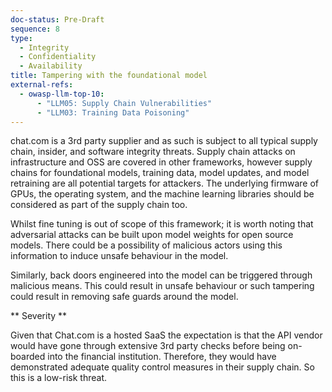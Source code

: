 ```yaml
---
doc-status: Pre-Draft
sequence: 8
type:
  - Integrity
  - Confidentiality
  - Availability
title: Tampering with the foundational model
external-refs:
  - owasp-llm-top-10:
      - "LLM05: Supply Chain Vulnerabilities"
      - "LLM03: Training Data Poisoning"
---
```


chat.com is a 3rd party supplier and as such is subject to all typical supply chain, insider, and software integrity
threats. Supply chain attacks on infrastructure and OSS are covered in other frameworks, however supply chains for
foundational models, training data, model updates, and model retraining are all potential targets for attackers. 
The underlying firmware of GPUs, the operating system, and the machine learning libraries should be considered as part
of the supply chain too.

Whilst fine tuning is out of scope of this framework; it is worth noting that adversarial attacks can be built upon 
model weights for open source models. There could be a possibility of malicious actors using this information to induce unsafe
behaviour in the model.

Similarly, back doors engineered into the model can be triggered through malicious means. This could result in unsafe behaviour
or such tampering could result in removing safe guards around the model.

** Severity **

Given that Chat.com is a hosted SaaS the expectation is that the API vendor would have gone through extensive 3rd party checks
before being on-boarded into the financial institution. Therefore, they would have demonstrated adequate quality control measures
in their supply chain. So this is a low-risk threat.
